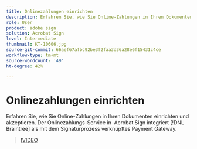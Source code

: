 ```yaml
---
title: Onlinezahlungen einrichten
description: Erfahren Sie, wie Sie Online-Zahlungen in Ihren Dokumenten einrichten und akzeptieren.
role: User
product: adobe sign
solution: Acrobat Sign
level: Intermediate
thumbnail: KT-10606.jpg
source-git-commit: 66aef67afbc92be3f2faa3d36a28e6f15431c4ce
workflow-type: tm+mt
source-wordcount: '49'
ht-degree: 42%

---
```


# Onlinezahlungen einrichten

Erfahren Sie, wie Sie Online-Zahlungen in Ihren Dokumenten einrichten und akzeptieren. Der Onlinezahlungs-Service in  Acrobat Sign integriert [!DNL Braintree] als mit dem Signaturprozess verknüpftes Payment Gateway.

>[!VIDEO](https://video.tv.adobe.com/v/345753?hidetitle=true)


